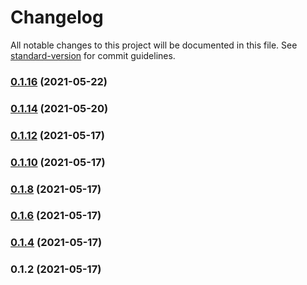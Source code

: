 # Changelog

All notable changes to this project will be documented in this file. See [standard-version](https://github.com/conventional-changelog/standard-version) for commit guidelines.

### [0.1.16](https://github.com/mtranter/funamots/compare/v0.1.10...v0.1.16) (2021-05-22)

### [0.1.14](https://github.com/mtranter/funamots/compare/v0.1.10...v0.1.14) (2021-05-20)

### [0.1.12](https://github.com/mtranter/funamots/compare/v0.1.10...v0.1.12) (2021-05-17)

### [0.1.10](https://github.com/mtranter/funamots/compare/v0.1.7...v0.1.10) (2021-05-17)

### [0.1.8](https://github.com/mtranter/funamots/compare/v0.1.6...v0.1.8) (2021-05-17)

### [0.1.6](https://github.com/mtranter/funamots/compare/v0.1.4...v0.1.6) (2021-05-17)

### [0.1.4](https://github.com/mtranter/funamots/compare/v0.1.2...v0.1.4) (2021-05-17)

### 0.1.2 (2021-05-17)
